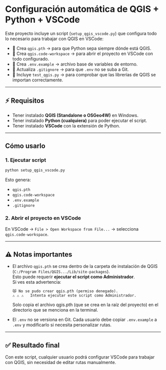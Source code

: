 # Configuración automática de QGIS + Python + VSCode

Este proyecto incluye un script (`setup_qgis_vscode.py`) que configura todo lo necesario para trabajar con QGIS en VSCode:

- 🐍 Crea `qgis.pth` → para que Python sepa siempre dónde está QGIS.
- 📂 Crea `qgis.code-workspace` → para abrir el proyecto en VSCode con todo configurado.
- 📝 Crea `.env.example` → archivo base de variables de entorno.
- 🚫 Actualiza `.gitignore` → para que `.env` no se suba a Git.
- 🧪 Incluye `test_qgis.py` → para comprobar que las librerías de QGIS se importan correctamente.

---

## ⚡ Requisitos
- Tener instalado **QGIS (Standalone o OSGeo4W)** en Windows.
- Tener instalado **Python (cualquiera)** para poder ejecutar el script.
- Tener instalado **VSCode** con la extensión de Python.

---

## Cómo usarlo

### 1. Ejecutar script
```bash
python setup_qgis_vscode.py
```

Esto genera:
- `qgis.pth`
- `qgis.code-workspace`
- `.env.example`
- `.gitignore`


### 2. Abrir el proyecto en VSCode
En VSCode → `File > Open Workspace from File...` → selecciona `qgis.code-workspace`.

---

## ⚠️ Notas importantes

- El archivo `qgis.pth` se crea dentro de la carpeta de instalación de QGIS  
  (`C:/Program Files/QGIS.../Lib/site-packages`).  
  Esto puede requerir **ejecutar el script como Administrador**.  
  Si ves esta advertencia:  
  ```
  😿 No se pudo crear qgis.pth (permiso denegado).
  ⚠️ ⚠️ ⚠️   Intenta ejecutar este script como Administrador.
  ```
  Solo copia el archivo qgis.pth (que se crea en la raíz del proyecto) en el directorio que se menciona en la terminal.

- El `.env` no se versiona en Git. Cada usuario debe copiar `.env.example` a `.env` y modificarlo si necesita personalizar rutas.


---

## ✅ Resultado final
Con este script, cualquier usuario podrá configurar VSCode para trabajar con QGIS, sin necesidad de editar rutas manualmente.
